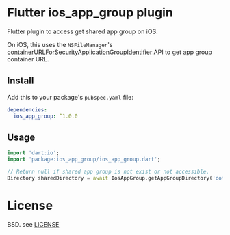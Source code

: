 # Flutter ios_app_group plugin

Flutter plugin to access get shared app group on iOS.

On iOS, this uses the `NSFileManager`'s [containerURLForSecurityApplicationGroupIdentifier](https://developer.apple.com/documentation/foundation/nsfilemanager/1412643-containerurlforsecurityapplicati) API to get app group container URL.

## Install

Add this to your package's `pubspec.yaml` file:


```yaml
dependencies:
  ios_app_group: ^1.0.0
```

## Usage

```dart
import 'dart:io';
import 'package:ios_app_group/ios_app_group.dart';

// Return null if shared app group is not exist or not accessible.
Directory sharedDirectory = await IosAppGroup.getAppGroupDirectory('com.example.app1');
```

# License

BSD. see [LICENSE](LICENSE)
